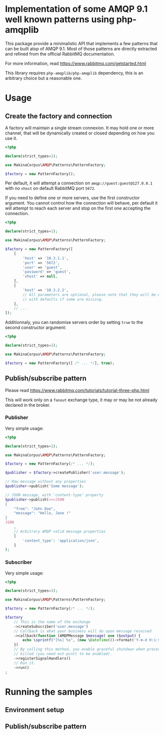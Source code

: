 # Implementation of some AMQP 9.1 well known patterns using php-amqplib

This package provide a minimalistic API that implements a few patterns that
can be built atop of AMQP 9.1. Most of those patterns are directly extracted
and refined from the official RabbitMQ documentation.

For more information, read https://www.rabbitmq.com/getstarted.html

This library requires `php-amqplib/php-amqplib` dependency, this is an
arbitrary choice but a reasonable one.

# Usage

## Create the factory and connection

A factory will maintain a single stream connexion. It may hold one or more
channel, that will be dynamically created or closed depending on how you
use it.

```php
<?php

declare(strict_types=1);

use MakinaCorpus\AMQP\Patterns\PatternFactory;

$factory = new PatternFactory();
```

Per default, it will attempt a connection on `amqp://guest:guest@127.0.0.1`
with no `vhost` on default RabbitMQ port `5672`.

If you need to define one or more servers, use the first constructor argument.
You cannot control how the connection will behave, per default it will
attempt to reach each server and stop on the first one accepting the connection.

```php
<?php

declare(strict_types=1);

use MakinaCorpus\AMQP\Patterns\PatternFactory;

$factory = new PatternFactory([
    [
        'host' => '10.3.1.1',
        'port' => '5672',
        'user' => 'guest',
        'password' => 'guest',
        'vhost' => null,
    ],
    [
        'host' => '10.3.2.2',
        // All parameters are optional, please note that they will be merged
        // with defaults if some are missing.
    ],
    // ...
]);
```

Additionnaly, you can randomise servers order by setting `true` to the second
constructor argument:


```php
<?php

declare(strict_types=1);

use MakinaCorpus\AMQP\Patterns\PatternFactory;

$factory = new PatternFactory([ /* ... */], true);
```

## Publish/subscribe pattern

Please read https://www.rabbitmq.com/tutorials/tutorial-three-php.html

This will work only on a `fanout` exchange type, it may or may be not already
declared in the broker.

### Publisher

Very simple usage:

```php
<?php

declare(strict_types=1);

use MakinaCorpus\AMQP\Patterns\PatternFactory;

$factory = new PatternFactory(/* ... */);

$publisher = $factory->createPublisher('user.message');

// Raw message without any properties
$publisher->publish('Some message');

// JSON message, with 'content-type' property
$publisher->publish(<<<JSON
{
    "from": "John Doe",
    "message": "Hello, Jane !"
}
JSON
    ,
    // Arbitrary AMQP valid message properties
    [
        'content_type': 'application/json',
    ]
);
```

### Subscriber

Very simple usage:

```php
<?php

declare(strict_types=1);

use MakinaCorpus\AMQP\Patterns\PatternFactory;

$factory = new PatternFactory(/* ... */);

$factory
    // This is the name of the exchange
    ->createSubscriber('user.message')
    // Callback is what your business will do upon message received
    ->callback(function (AMQPMessage $message) use ($output) {
        echo \sprintf("[%s] %s", (new \DateTime())->format('Y-m-d H:i:s'), $message->body));
    })
    // By calling this method, you enable graceful shutdown when process gets
    // killed (you need ext-pcntl to be enabled).
    ->registerSignalHandlers()
    // Run it.
    ->run()
;
```

# Running the samples

## Environment setup

## Publish/subscribe pattern

